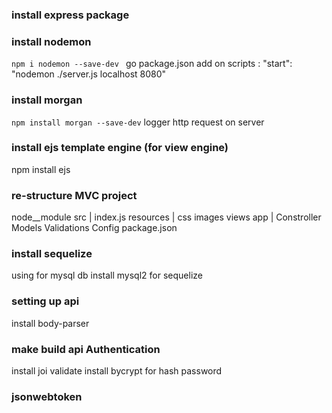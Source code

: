 ### install express package

### install nodemon
`npm i nodemon --save-dev `
go package.json add on scripts : "start": "nodemon ./server.js localhost 8080"

### install morgan
`npm install morgan --save-dev`
logger http request on server

### install ejs template engine (for view engine)
npm install ejs

### re-structure MVC project

node__module
src
    |
    index.js
    resources
            |
            css
            images
            views
    app
        |
        Constroller
        Models
        Validations
        Config
package.json

### install sequelize
using for mysql db
install mysql2 for sequelize

### setting up api
install body-parser

### make build api Authentication
install joi validate
install bycrypt for hash password

### jsonwebtoken